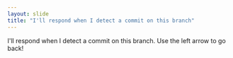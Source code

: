 ```yaml
---
layout: slide
title: "I'll respond when I detect a commit on this branch"
---
```

I'll respond when I detect a commit on this branch.
Use the left arrow to go back!
